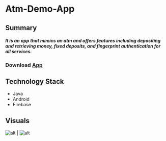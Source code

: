 # Atm-Demo-App

## Summary
##### *It is an app that mimics an atm and offers features including depositing and retrieving money, fixed deposits, and fingerprint authentication for all services.*
### **Download**  [App](https://drive.google.com/file/d/1awGMgcElhZP3g_w26DBwSxe2UFtZGo7C/view?usp=sharing)


## Technology Stack
- Java 
- Android 
- Firebase 

## Visuals
![alt](yourimg1.jpg) | ![alt](yourimg2.jpg)

